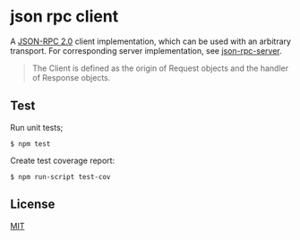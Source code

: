 # json rpc client

A [JSON-RPC 2.0](http://www.jsonrpc.org/specification) client implementation, which can be used with an arbitrary transport. For corresponding server implementation, see [json-rpc-server](https://github.com/claudijo/json-rpc-server).

> The Client is defined as the origin of Request objects and the handler of Response objects.

## Test

Run unit tests;

`$ npm test`

Create test coverage report:

`$ npm run-script test-cov`

## License

[MIT](LICENSE)
